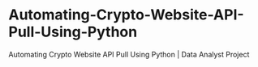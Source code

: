 # Automating-Crypto-Website-API-Pull-Using-Python
Automating Crypto Website API Pull Using Python | Data Analyst Project
